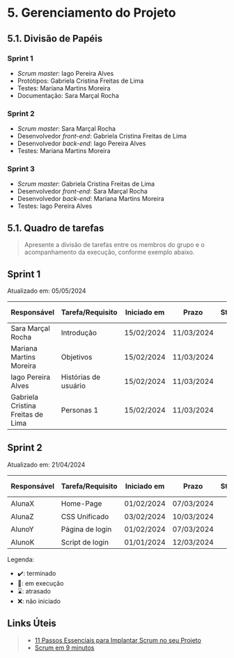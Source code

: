 # 5. Gerenciamento do Projeto

## 5.1. Divisão de Papéis

### Sprint 1
- _Scrum master_: Iago Pereira Alves
- Protótipos: Gabriela Cristina Freitas de Lima
- Testes: Mariana Martins Moreira
- Documentação: Sara Marçal Rocha

### Sprint 2
- _Scrum master_: Sara Marçal Rocha
- Desenvolvedor _front-end_: Gabriela Cristina Freitas de Lima
- Desenvolvedor _back-end_: Iago Pereira Alves
- Testes: Mariana Martins Moreira

### Sprint 3
- _Scrum master_: Gabriela Cristina Freitas de Lima
- Desenvolvedor _front-end_: Sara Marçal Rocha 
- Desenvolvedor _back-end_: Mariana Martins Moreira
- Testes: Iago Pereira Alves


## 5.1. Quadro de tarefas

> Apresente a divisão de tarefas entre os membros do grupo e o acompanhamento da execução, conforme exemplo abaixo.

## Sprint 1

Atualizado em: 05/05/2024

| Responsável   | Tarefa/Requisito | Iniciado em    | Prazo      | Status | Terminado em    |
| :----         |    :----         |      :----:    | :----:     | :----: | :----:          |
| Sara Marçal Rocha         | Introdução |15/02/2024 |11/03/2024| ✔️    | 09/03/2024 |
| Mariana Martins Moreira | Objetivos    |15/02/2024 |11/03/2024| ✔️    | 09/03/2024 |
| Iago Pereira Alves | Histórias de usuário  |15/02/2024 |11/03/2024| ✔️     | 09/03/2024 |
| Gabriela Cristina Freitas de Lima | Personas 1  |15/02/2024 |11/03/2024| ✔️   | 09/03/2024 |

## Sprint 2

Atualizado em: 21/04/2024

| Responsável   | Tarefa/Requisito | Iniciado em    | Prazo      | Status | Terminado em    |
| :----         |    :----         |      :----:    | :----:     | :----: | :----:          |
| AlunaX        | Home-Page        | 01/02/2024     | 07/03/2024 | ✔️    | 05/01/2005      |
| AlunaZ        | CSS Unificado    | 03/02/2024     | 10/03/2024 | 📝    |                 |
| AlunoY        | Página de login  | 01/02/2024     | 07/03/2024 | ⌛     |                 |
| AlunoK        | Script de login  |  01/01/2024    | 12/03/2024 | ❌    |       |


Legenda:
- ✔️: terminado
- 📝: em execução
- ⌛: atrasado
- ❌: não iniciado



## Links Úteis
> - [11 Passos Essenciais para Implantar Scrum no seu Projeto](https://mindmaster.com.br/scrum-11-passos/)
> - [Scrum em 9 minutos](https://www.youtube.com/watch?v=XfvQWnRgxG0)


